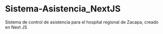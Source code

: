 # Sistema-Asistencia_NextJS
Sistema de control de asistencia para el hospital regional de Zacapa, creado en Next JS  
